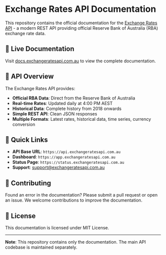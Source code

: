 # Exchange Rates API Documentation

This repository contains the official documentation for the [Exchange Rates API](https://exchangeratesapi.com.au) - a modern REST API providing official Reserve Bank of Australia (RBA) exchange rate data.

## 📖 Live Documentation

Visit [docs.exchangeratesapi.com.au](https://docs.exchangeratesapi.com.au) to view the complete documentation.

## 🚀 API Overview

The Exchange Rates API provides:
- **Official RBA Data**: Direct from the Reserve Bank of Australia
- **Real-time Rates**: Updated daily at 4:00 PM AEST
- **Historical Data**: Complete history from 2018 onwards
- **Simple REST API**: Clean JSON responses
- **Multiple Formats**: Latest rates, historical data, time series, currency conversion

## 🔗 Quick Links

- **API Base URL**: `https://api.exchangeratesapi.com.au`
- **Dashboard**: `https://app.exchangeratesapi.com.au`
- **Status Page**: `https://status.exchangeratesapi.com.au`
- **Support**: support@exchangeratesapi.com.au

## 📝 Contributing

Found an error in the documentation? Please submit a pull request or open an issue. We welcome contributions to improve the documentation.

## 📄 License

This documentation is licensed under MIT License.

---

**Note**: This repository contains only the documentation. The main API codebase is maintained separately.